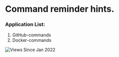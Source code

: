 # Command reminder hints.

### Application List:

1.  GitHub-commands
2.  Docker-commands

![Views Since Jan 2022](https://gpvc.arturio.dev/zas-post)
